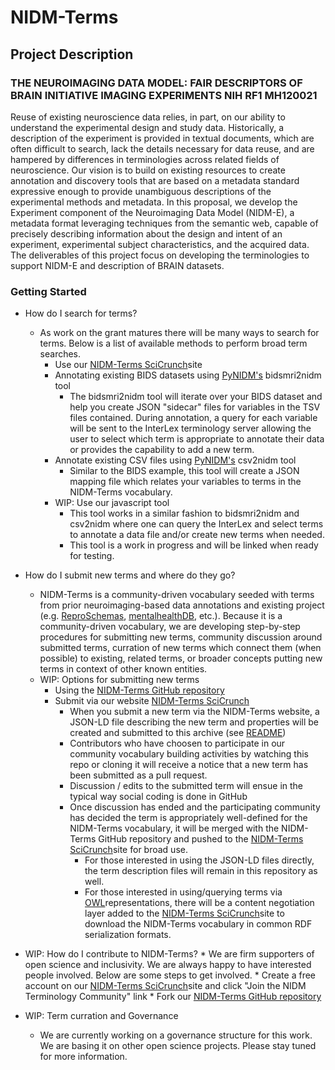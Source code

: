 # NIDM-Terms

## Project Description
### THE NEUROIMAGING DATA MODEL: FAIR DESCRIPTORS OF BRAIN INITIATIVE IMAGING EXPERIMENTS NIH RF1 MH120021

Reuse of existing neuroscience data relies, in part, on our ability to understand the experimental design and study data. Historically, a description of the experiment is provided in textual documents, which are often difficult to search, lack the details necessary for data reuse, and are hampered by differences in terminologies across related fields of neuroscience. Our vision is to build on existing resources to create annotation and discovery tools that are based on a metadata standard expressive enough to provide unambiguous descriptions of the experimental methods and metadata. In this proposal, we develop the Experiment component of the Neuroimaging Data Model (NIDM-E), a metadata format leveraging techniques from the semantic web, capable of precisely describing information about the design and intent of an experiment, experimental subject characteristics, and the acquired data. The deliverables of this project focus on developing the terminologies to support NIDM-E and description of BRAIN datasets.

### Getting Started

* How do I search for terms?
	* As work on the grant matures there will be many ways to search for terms.  Below is a list of available methods to perform broad term searches.  
		* Use our [NIDM-Terms SciCrunch](https://scicrunch.org/nidm-terms)site 
		* Annotating existing BIDS datasets using [PyNIDM's](https://github.com/INCF-NIDASH/PyNIDM) bidsmri2nidm tool
			* The bidsmri2nidm tool will iterate over your BIDS dataset and help you create JSON "sidecar" files for variables in the TSV files contained.  During annotation, a query for each variable will be sent to the InterLex terminology server allowing the user to select which term is appropriate to annotate their data or provides the capability to add a new term.
		* Annotate existing CSV files using [PyNIDM's](https://github.com/INCF-NIDASH/PyNIDM) csv2nidm tool
			* Similar to the BIDS example, this tool will create a JSON mapping file which relates your variables to terms in the NIDM-Terms vocabulary.  
		* WIP: Use our javascript tool
			* This tool works in a similar fashion to bidsmri2nidm and csv2nidm where one can query the InterLex and select terms to annotate a data file and/or create new terms when needed.
			* This tool is a work in progress and will be linked when ready for testing.
		
* How do I submit new terms and where do they go?
	* NIDM-Terms is a community-driven vocabulary seeded with terms from prior neuroimaging-based data annotations and existing project (e.g. [ReproSchemas](https://github.com/ReproNim/reproschema), [mentalhealthDB](https://github.com/ChildMindInstitute/mhdb), etc.).  Because it is a community-driven vocabulary, we are developing step-by-step procedures for submitting new terms, community discussion around submitted terms, curration of new terms which connect them (when possible) to existing, related terms, or broader concepts putting new terms in context of other known entities.
	* WIP: Options for submitting new terms
		* Using the [NIDM-Terms GitHub repository](https://github.com/NIDM-Terms/terms/blob/master/terms/README.md)
		* Submit via our website [NIDM-Terms SciCrunch](https://scicrunch.org/nidm-terms)
			* When you submit a new term via the NIDM-Terms website, a JSON-LD file describing the new term and properties will be created and submitted to this archive (see [README](https://github.com/NIDM-Terms/terms/blob/master/terms/README.md))
			* Contributors who have choosen to participate in our community vocabulary building activities by watching this repo or cloning it will receive a notice that a new term has been submitted as a pull request.
			* Discussion / edits to the submitted term will ensue in the typical way social coding is done in GitHub
			* Once discussion has ended and the participating community has decided the term is appropriately well-defined for the NIDM-Terms vocabulary, it will be merged with the NIDM-Terms GitHub repository and pushed to the [NIDM-Terms SciCrunch](https://scicrunch.org/nidm-terms)site for broad use.
				* For those interested in using the JSON-LD files directly, the term description files will remain in this repository as well.
				* For those interested in using/querying terms via [OWL](https://www.w3.org/OWL/)representations, there will be a content negotiation layer added to the [NIDM-Terms SciCrunch](https://scicrunch.org/nidm-terms)site to download the NIDM-Terms vocabulary in common RDF serialization formats.

* WIP: How do I contribute to NIDM-Terms?
	  * We are firm supporters of open science and inclusivity.  We are always happy to have interested people involved. Below are some steps to get involved.
	  * Create a free account on our [NIDM-Terms SciCrunch](https://scicrunch.org/nidm-terms)site and click "Join the NIDM Terminology Community" link
	  * Fork our [NIDM-Terms GitHub repository](https://github.com/NIDM-Terms/terms)

* WIP: Term curration and Governance
	* We are currently working on a governance structure for this work.  We are basing it on other open science projects.  Please stay tuned for more information.
	  

